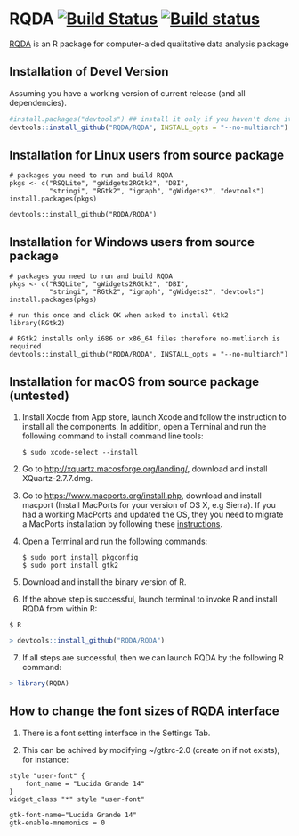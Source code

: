 # RQDA [![Build Status](https://travis-ci.org/RQDA/RQDA.svg?branch=master)](https://travis-ci.org/RQDA/RQDA) [![Build status](https://ci.appveyor.com/api/projects/status/jguugf4k74kt77xp/branch/master?svg=true)](https://ci.appveyor.com/project/RQDA/rqda/branch/master)

[RQDA](http://rqda.r-forge.r-project.org/) is an R package for computer-aided qualitative data analysis package

## Installation of Devel Version

Assuming you have a working version of current release (and all dependencies).

```R
#install.packages("devtools") ## install it only if you haven't done it yet
devtools::install_github("RQDA/RQDA", INSTALL_opts = "--no-multiarch")
```


## Installation for Linux users from source package

```{R}
# packages you need to run and build RQDA
pkgs <- c("RSQLite", "gWidgets2RGtk2", "DBI",
          "stringi", "RGtk2", "igraph", "gWidgets2", "devtools")
install.packages(pkgs)

devtools::install_github("RQDA/RQDA")
```


## Installation for Windows users from source package

```{R}
# packages you need to run and build RQDA
pkgs <- c("RSQLite", "gWidgets2RGtk2", "DBI",
          "stringi", "RGtk2", "igraph", "gWidgets2", "devtools")
install.packages(pkgs)

# run this once and click OK when asked to install Gtk2
library(RGtk2)

# RGtk2 installs only i686 or x86_64 files therefore no-mutliarch is required
devtools::install_github("RQDA/RQDA", INSTALL_opts = "--no-multiarch")
```


## Installation for macOS from source package (untested)

1. Install Xocde from App store, launch Xcode and follow the instruction to install all the components. In addition, open a Terminal and run the following command to install command line tools: 
   ```
   $ sudo xcode-select --install
   ```

2. Go to http://xquartz.macosforge.org/landing/, download and install XQuartz-2.7.7.dmg.

3. Go to https://www.macports.org/install.php, download and install macport (Install MacPorts for your version of OS X, e.g Sierra). If you had a working MacPorts and updated the OS, they you need to migrate a MacPorts installation by following these [instructions](https://trac.macports.org/wiki/Migration). 

4. Open a Terminal and run the following commands:
   ```
   $ sudo port install pkgconfig
   $ sudo port install gtk2
   ```

5. Download and install the binary version of R.

6. If the above step is successful, launch terminal to invoke R and install RQDA from within R:

```terminal
$ R
```
```R
> devtools::install_github("RQDA/RQDA")
```

7. If all steps are successful, then we can launch RQDA by the following R command:
```R
> library(RQDA) 
```


## How to change the font sizes of RQDA interface
1. There is a font setting interface in the Settings Tab.

2. This can be achived by modifying ~/gtkrc-2.0 (create on if not exists), for instance:

```
style "user-font" {
    font_name = "Lucida Grande 14"
}
widget_class "*" style "user-font"

gtk-font-name="Lucida Grande 14"
gtk-enable-mnemonics = 0
```
